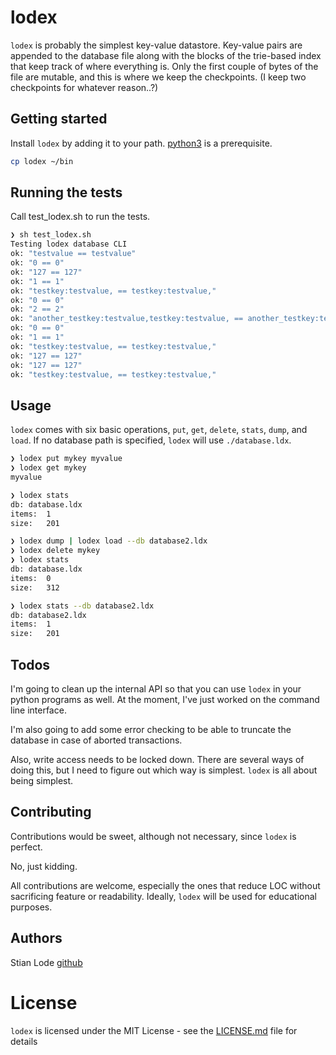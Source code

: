 # lodex

`lodex` is probably the simplest key-value datastore. Key-value pairs are
appended to the database file along with the blocks of the trie-based index that
keep track of where everything is. Only the first couple of bytes of the file are
mutable, and this is where we keep the checkpoints. (I keep two checkpoints for
whatever reason..?)

## Getting started

Install `lodex` by adding it to your path. [python3](https://www.python.org) is a prerequisite.

```bash
cp lodex ~/bin
```

## Running the tests

Call test_lodex.sh to run the tests.

```bash
❯ sh test_lodex.sh
Testing lodex database CLI
ok: "testvalue == testvalue"
ok: "0 == 0"
ok: "127 == 127"
ok: "1 == 1"
ok: "testkey:testvalue, == testkey:testvalue,"
ok: "0 == 0"
ok: "2 == 2"
ok: "another_testkey:testvalue,testkey:testvalue, == another_testkey:testvalue,testkey:testvalue,"
ok: "0 == 0"
ok: "1 == 1"
ok: "testkey:testvalue, == testkey:testvalue,"
ok: "127 == 127"
ok: "127 == 127"
ok: "testkey:testvalue, == testkey:testvalue,"

```

## Usage

`lodex` comes with six basic operations, `put`, `get`, `delete`, `stats`, `dump`,
and `load`. If no database path is specified, `lodex` will use `./database.ldx`.

```bash
❯ lodex put mykey myvalue
❯ lodex get mykey
myvalue

❯ lodex stats
db:	database.ldx
items:	1
size:	201

❯ lodex dump | lodex load --db database2.ldx
❯ lodex delete mykey
❯ lodex stats       
db:	database.ldx
items:	0
size:	312

❯ lodex stats --db database2.ldx 
db:	database2.ldx
items:	1
size:	201

```

## Todos

I'm going to clean up the internal API so that you can use `lodex` in your
python programs as well. At the moment, I've just worked on the command line
interface.

I'm also going to add some error checking to be able to truncate the database
in case of aborted transactions.

Also, write access needs to be locked down. There are several ways of doing this,
but I need to figure out which way is simplest. `lodex` is all about being
simplest.

## Contributing

Contributions would be sweet, although not necessary, since `lodex` is perfect.

No, just kidding.

All contributions are welcome, especially the ones that
reduce LOC without sacrificing feature or readability. Ideally, `lodex` will be
used for educational purposes.

## Authors

Stian Lode [github](https://github.com/slode)

# License

`lodex` is licensed under the MIT License - see the [LICENSE.md](LICENSE.md)
file for details
